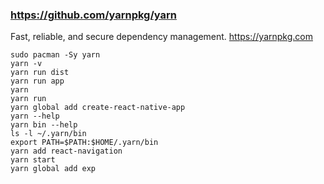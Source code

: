 ### https://github.com/yarnpkg/yarn

Fast, reliable, and secure dependency management. https://yarnpkg.com

    sudo pacman -Sy yarn
    yarn -v
    yarn run dist
    yarn run app
    yarn
    yarn run
    yarn global add create-react-native-app
    yarn --help
    yarn bin --help
    ls -l ~/.yarn/bin
    export PATH=$PATH:$HOME/.yarn/bin
    yarn add react-navigation
    yarn start
    yarn global add exp

